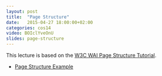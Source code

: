 ```yaml
---
layout: post
title:  "Page Structure"
date:   2015-04-27 18:00:00+02:00
categories: cos14
video: BOIclYveOnU
slides: page-structure
---
```


This lecture is based on the <a href="https://w3c.github.io/wai-tutorials/page-structure/">W3C WAI Page Structure Tutorial</a>.

<ul>
  <li><a href="http://codepen.io/yatil/pres/8a57278292865c1d30b956f1ac20badf?editors=110">Page Structure Example</a></li>
</ul>
